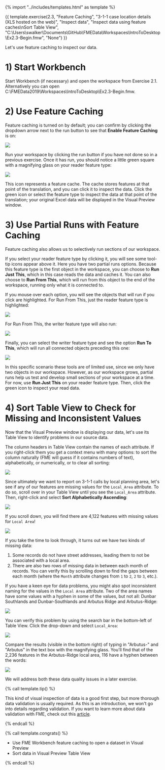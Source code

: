 {% import "../includes/templates.html" as template %}

{{ template.exercise(2.3,
               "Feature Caching",
               "3-1-1 case location details (XLS hosted on the web)",
               "Inspect data",
               "Inspect data using feature caches\nSort Table View",
               "C:\\Users\\swalker\\Documents\\GitHub\\FMEData\\Workspaces\\IntroToDesktop\\Ex2.3-Begin.fmw",
               "None")
}}

Let's use feature caching to inspect our data.

# 1) Start Workbench

Start Workbench (if necessary) and open the workspace from Exercise 2.1. Alternatively you can open C:\FMEData2019\Workspaces\IntroToDesktop\Ex2.3-Begin.fmw.

# 2) Use Feature Caching

Feature caching is turned on by default; you can confirm by clicking the dropdown arrow next to the run button to see that **Enable Feature Caching** is on:

![](./Images/enable-feature-caching.png)

Run your workspace by clicking the run button if you have not done so in a previous exercise. Once it has run, you should notice a little green square with a magnifying glass on your reader feature type:

![](.\Images\feature-cache-icon.png)

This icon represents a feature cache. The cache stores features at that point of the translation, and you can click it to inspect the data. Click the green icon or select the feature type to inspect the data at that point of the translation; your original Excel data will be displayed in the Visual Preview window.

# 3) Use Partial Runs with Feature Caching

Feature caching also allows us to selectively run sections of our workspace.

If you select your reader feature type by clicking it, you will see some tool-tip icons appear above it. Here you have two partial runs options. Because this feature type is the first object in the workspace, you can choose to **Run Just This**, which in this case reads the data and caches it. You can also choose to **Run From This**, which will run from this object to the end of the workspace, running only what it is connected to.

If you mouse over each option, you will see the objects that will run if you click are highlighted. For Run From This, just the reader feature type is highlighted:

![](.\Images\run-just-this.png)

For Run From This, the writer feature type will also run:

![](.\Images\run-from-this.png)

Finally, you can select the writer feature type and see the option **Run To This**, which will run all connected objects preceding this one:

![](.\Images\run-to-this.png)

In this specific scenario these tools are of limited use, since we only have two objects in our workspace. However, as our workspace grows, partial runs help us test and develop small sections of your workspace at a time. For now, use **Run Just This** on your reader feature type. Then, click the green icon to inspect your read data.

# 4) Sort Table View to Check for Missing and Inconsistent Values

Now that the Visual Preview window is displaying our data, let's use its Table View to identify problems in our source data.

The column headers in Table View contain the names of each attribute. If you right-click them you get a context menu with many options: to sort the column naturally (FME will guess if it contains numbers of text), alphabetically, or numerically, or to clear all sorting:

![](.\Images\sort-options.png)

Since ultimately we want to report on 3-1-1 calls by local planning area, let's see if any of our features are missing values for the `Local_Area` attribute. To do so, scroll over in your Table View until you see the `Local_Area` attribute. Then, right-click and select **Sort Alphabetically Ascending**:

![](.\Images\sort-local-area.png)

If you scroll down, you will find there are 4,122 features with missing values for `Local Area`!

![](.\Images\missing-values.png)

If you take the time to look through, it turns out we have two kinds of missing data:

1. Some records do not have street addresses, leading them to not be associated with a local area.
2. There are also two rows of missing data in between each month of records. You can verify this by scrolling down to find the gaps between each month (where the `Month` attribute changes from `1` to `2`, `2` to `3`, etc.).

If you have a keen eye for data problems, you might also spot inconsistent naming for the values in the `Local Area` attribute. Two of the area names have some values with a hyphen in some of the values, but not all: Dunbar Southlands and Dunbar-Southlands and Arbutus Ridge and Arbutus-Ridge:

![](.\Images\local-area-data-issue.png)

You can verify this problem by using the search bar in the bottom-left of Table View. Click the drop-down and select `Local_Area`:

![](.\Images\table-view-search-dropdown.png)

Compare the results (visible in the bottom right) of typing in "Arbutus-" and "Arbutus" in the text box with the magnifying glass. You'll find that of the 2,236 features in the Arbutus-Ridge local area, 116 have a hyphen between the words:

![](.\Images\arbutus.png)

We will address both these data quality issues in a later exercise.

{% call template.tip() %}

This kind of visual inspection of data is a good first step, but more thorough data validation is usually required. As this is an introduction, we won't go into details regarding validation. If you want to learn more about data validation with FME, check out this <a href="https://knowledge.safe.com/articles/32707/tutorial-data-validation-and-qa-with-fme.html">article</a>.

{% endcall %}

{% call template.congrats() %}

<ul>
  <li>Use FME Workbench feature caching to open a dataset in Visual Preview</li>
  <li>Sort data in Visual Preview Table View</li>
</ul>

{% endcall %}
